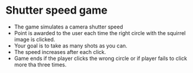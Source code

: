 # Shutter speed game
- The game simulates a camera shutter speed
- Point is awarded to the user each time the right circle with the squirrel image is clicked.
- Your goal is to take as many shots as you can.
- The speed increases after each click.
- Game ends if the player clicks the wrong circle or if player fails to click more tha three times.